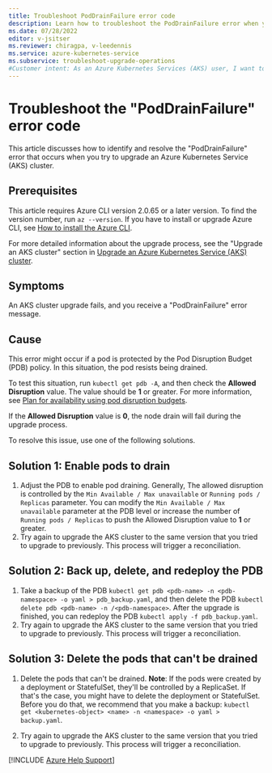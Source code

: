 ```yaml
---
title: Troubleshoot PodDrainFailure error code
description: Learn how to troubleshoot the PodDrainFailure error when you try to upgrade an Azure Kubernetes Service cluster.
ms.date: 07/28/2022
editor: v-jsitser
ms.reviewer: chiragpa, v-leedennis
ms.service: azure-kubernetes-service
ms.subservice: troubleshoot-upgrade-operations
#Customer intent: As an Azure Kubernetes Services (AKS) user, I want to troubleshoot an Azure Kubernetes Service cluster upgrade that failed because of a PodDrainFailure error so that I can upgrade the cluster successfully.
---
```


# Troubleshoot the "PodDrainFailure" error code

This article discusses how to identify and resolve the "PodDrainFailure" error that occurs when you try to upgrade an Azure Kubernetes Service (AKS) cluster.

## Prerequisites

This article requires Azure CLI version 2.0.65 or a later version. To find the version number, run `az --version`. If you have to install or upgrade Azure CLI, see [How to install the Azure CLI](/cli/azure/install-azure-cli).

For more detailed information about the upgrade process, see the "Upgrade an AKS cluster" section in [Upgrade an Azure Kubernetes Service (AKS) cluster](/azure/aks/upgrade-cluster#upgrade-an-aks-cluster).

## Symptoms

An AKS cluster upgrade fails, and you receive a "PodDrainFailure" error message.

## Cause

This error might occur if a pod is protected by the Pod Disruption Budget (PDB) policy. In this situation, the pod resists being drained.

To test this situation, run `kubectl get pdb -A`, and then check the **Allowed Disruption** value. The value should be **1** or greater. For more information, see [Plan for availability using pod disruption budgets](/azure/aks/operator-best-practices-scheduler#plan-for-availability-using-pod-disruption-budgets).

If the **Allowed Disruption** value is **0**, the node drain will fail during the upgrade process.

To resolve this issue, use one of the following solutions.

## Solution 1: Enable pods to drain

1. Adjust the PDB to enable pod draining. Generally, The allowed disruption is controlled by the `Min Available / Max unavailable` or `Running pods / Replicas` parameter. You can modify the `Min Available / Max unavailable` parameter at the PDB level or increase the number of `Running pods / Replicas` to push the Allowed Disruption value to **1** or greater.
2. Try again to upgrade the AKS cluster to the same version that you tried to upgrade to previously. This process will trigger a reconciliation.

## Solution 2: Back up, delete, and redeploy the PDB

1. Take a backup of the PDB `kubectl get pdb <pdb-name> -n <pdb-namespace> -o yaml > pdb_backup.yaml`, and then delete the PDB `kubectl delete pdb <pdb-name> -n /<pdb-namespace>`. After the upgrade is finished, you can redeploy the PDB `kubectl apply -f pdb_backup.yaml`.
1. Try again to upgrade the AKS cluster to the same version that you tried to upgrade to previously. This process will trigger a reconciliation.

## Solution 3: Delete the pods that can't be drained

1. Delete the pods that can't be drained. **Note**: If the pods were created by a deployment or StatefulSet, they'll be controlled by a ReplicaSet. If that's the case, you might have to delete the deployment or StatefulSet. Before you do that, we recommend that you make a backup: `kubectl get <kubernetes-object> <name> -n <namespace> -o yaml > backup.yaml`.

2. Try again to upgrade the AKS cluster to the same version that you tried to upgrade to previously. This process will trigger a reconciliation.

[!INCLUDE [Azure Help Support](../../includes/azure-help-support.md)]
